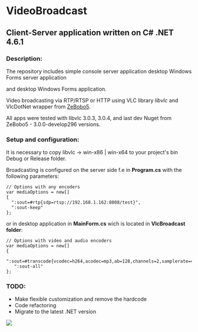 # VideoBroadcast 
## Client-Server application written on C# .NET 4.6.1

### Description:

The repository includes simple console server application desktop Windows Forms server application 

and desktop Windows Forms application.

Video broadcasting via RTP/RTSP or HTTP using VLC library *libvlc* and VlcDotNet wrapper
from [ZeBobo5](https://github.com/ZeBobo5/Vlc.DotNet).

All apps were tested with libvlc 3.0.3, 3.0.4, and last dev Nuget from ZeBobo5 - 3.0.0-develop296 versions.

### Setup and configuration:

It is necessary to copy libvlc -> win-x86 | win-x64 to your project's bin Debug or Release folder.

Broadcasting is configured on the server side f.e in **Program.cs** with the following parameters:

```
// Options with any encoders
var mediaOptions = new[]
{
  ":sout=#rtp{sdp=rtsp://192.168.1.162:8008/test}",
  ":sout-keep"
};
```

or in desktop application in **MainForm.cs** wich is located in **VlcBroadcast folder**:

```
// Options with video and audio encoders
var mediaOptions = new[]
{
  ":sout=#transcode{vcodec=h264,acodec=mp3,ab=128,channels=2,samplerate=44100}:http{mux=ffmpeg{mux=flv},dst=:8080/}",
   ":sout-all"
};
```

### TODO: 

- Make flexible customization and remove the hardcode
- Code refactoring
- Migrate to the latest .NET version

  
![](https://habrastorage.org/webt/ky/ws/63/kyws63umuabcf1bmpfptecllhxw.png)

